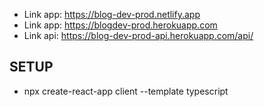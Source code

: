 - Link app: https://blog-dev-prod.netlify.app
- Link app: https://blogdev-prod.herokuapp.com
- Link api: https://blog-dev-prod-api.herokuapp.com/api/

## SETUP

- npx create-react-app client --template typescript
